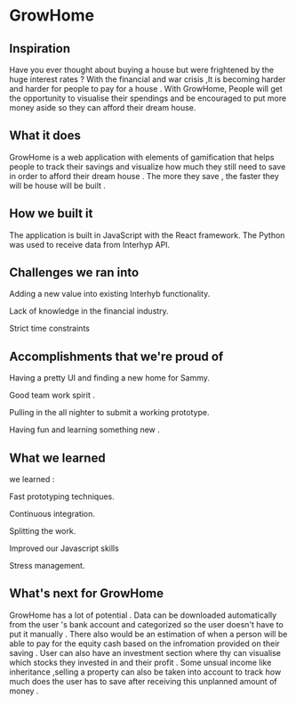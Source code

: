 # GrowHome
## Inspiration
Have you ever thought about buying a house but were frightened by the huge interest rates ? 
With the financial and war crisis ,It is becoming harder and harder for people to pay for a house . 
With GrowHome, People will get the opportunity to visualise their spendings and be encouraged to put more money aside so they can afford their dream house. 
## What it does
GrowHome is a web application with elements of gamification that helps people to track their savings and visualize how much they still need to save in order to afford their dream house . 
The more they save , the faster they will be house will be built .
## How we built it
The application is built in JavaScript with the React framework. The Python was used to receive data from Interhyp API. 
## Challenges we ran into
Adding a new value into existing Interhyb functionality.

Lack of knowledge in the financial industry. 

Strict time constraints
## Accomplishments that we're proud of
 Having a pretty UI and finding a new home for Sammy. 
 
 Good team work spirit .
 
 Pulling in the all nighter to submit a working prototype. 
 
 Having fun and learning something new .
## What we learned
we learned : 

Fast prototyping techniques.

Continuous integration. 

Splitting the work. 

Improved our Javascript skills

Stress management. 
## What's next for GrowHome
GrowHome has a lot of potential . Data can be downloaded automatically from the user 's bank account and categorized so the user doesn't have to 
put it manually . There also would be an estimation of when a person will be able to pay for the equity cash based on the infromation provided on their saving . User can also have an investment section where thy can visualise which stocks they invested in and their profit . Some unsual income like inheritance ,selling a property can also be taken into account to track how much does the user has to save after receiving this unplanned amount of money .
